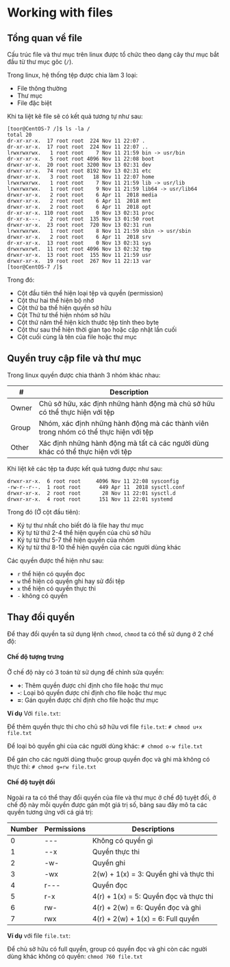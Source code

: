 # Working with files

## Tổng quan về file
Cấu trúc file và thư mục trên linux được tổ chức theo dạng cây thư mục bắt đầu từ thư mục gôc (`/`).

Trong linux, hệ thống tệp được chia làm 3 loại:
- File thông thường
- Thư mục
- File đặc biệt

Khi ta liệt kê file sẽ có kết quả tương tự như sau:
```
[toor@CentOS-7 /]$ ls -la /
total 20
dr-xr-xr-x.  17 root root  224 Nov 11 22:07 .
dr-xr-xr-x.  17 root root  224 Nov 11 22:07 ..
lrwxrwxrwx.   1 root root    7 Nov 11 21:59 bin -> usr/bin
dr-xr-xr-x.   5 root root 4096 Nov 11 22:08 boot
drwxr-xr-x.  20 root root 3200 Nov 13 02:31 dev
drwxr-xr-x.  74 root root 8192 Nov 13 02:31 etc
drwxr-xr-x.   3 root root   18 Nov 11 22:07 home
lrwxrwxrwx.   1 root root    7 Nov 11 21:59 lib -> usr/lib
lrwxrwxrwx.   1 root root    9 Nov 11 21:59 lib64 -> usr/lib64
drwxr-xr-x.   2 root root    6 Apr 11  2018 media
drwxr-xr-x.   2 root root    6 Apr 11  2018 mnt
drwxr-xr-x.   2 root root    6 Apr 11  2018 opt
dr-xr-xr-x. 110 root root    0 Nov 13 02:31 proc
dr-xr-x---.   2 root root  135 Nov 13 01:50 root
drwxr-xr-x.  23 root root  720 Nov 13 02:31 run
lrwxrwxrwx.   1 root root    8 Nov 11 21:59 sbin -> usr/sbin
drwxr-xr-x.   2 root root    6 Apr 11  2018 srv
dr-xr-xr-x.  13 root root    0 Nov 13 02:31 sys
drwxrwxrwt.  11 root root 4096 Nov 13 02:32 tmp
drwxr-xr-x.  13 root root  155 Nov 11 21:59 usr
drwxr-xr-x.  19 root root  267 Nov 11 22:13 var
[toor@CentOS-7 /]$

```
Trong đó:
- Cột đầu tiên thể hiện loại tệp và quyền (permission)
- Cột thư hai thể hiện bộ nhớ
- Cột thứ ba thể hiện quyền sở hữu
- Cột Thứ tư thể hiện nhóm sở hữu
- Cột thứ năm thể hiện kích thước tệp tính theo byte
- Cột thư sau thể hiện thời gian tạo hoặc cập nhật lần cuối
- Cột cuối cùng là tên của file hoặc thư mục

## Quyền truy cập file và thư mục

Trong linux quyền được chia thành 3 nhóm khác nhau:

|#|Description|
|-|-----------|
|Owner|Chủ sở hữu, xác định những hành động mà chủ sở hữu có thể thực hiện với tệp|
|Group|Nhóm, xác định những hành động mà các thành viên trong nhóm có thể thực hiện với tệp|
|Other|Xác định những hành động mà tất cả các người dùng khác có thể thực hiện với tệp|

Khi liệt kê các tệp ta được kết quả tương được như sau:

```
drwxr-xr-x.  6 root root     4096 Nov 11 22:08 sysconfig
-rw-r--r--.  1 root root      449 Apr 11  2018 sysctl.conf
drwxr-xr-x.  2 root root       28 Nov 11 22:01 sysctl.d
drwxr-xr-x.  4 root root      151 Nov 11 22:01 systemd
```

Trong đó (Ở cột đầu tiên):
- Ký tự thư nhất cho biết đó là file hay thư mục
- Ký tự từ thứ 2-4 thể hiện quyền của chủ sở hữu
- Ký tự từ thư 5-7 thể hiện quyền của nhóm
- Ký tự từ thứ 8-10 thể hiện quyền của các người dùng khác

Các quyền được thể hiện như sau:
- `r` thể hiện có quyền đọc
- `w` thể hiện có quyền ghi hay sử đổi tệp
- `x` thể hiện có quyền thực thi
- `-` không có quyền

## Thay đổi quyền
Để thay đổi quyền ta sử dụng lệnh `chmod`, `chmod` ta có thể sử dụng ở 2 chế độ:

#### Chế độ tượng trưng
Ở chế độ này có 3 toán tử sử dụng để chỉnh sửa  quyền:
- **+**: Thêm quyền được chỉ định cho file hoặc thư mục
- **-**: Loại bỏ quyền được chỉ định cho file hoặc thư mục
- **=**: Gán quyền được chỉ định cho file hoặc thư mục

**Ví dụ** Với `file.txt`:

Để thêm quyền thực thi cho chủ sở hữu vơi file `file.txt`:
`# chmod u+x file.txt`

Để loại bỏ quyền ghi của các người dùng khác:
`# chmod o-w file.txt`

Để gán cho các người dùng thuộc group quyền đọc và ghi mà không có thực thi:
`# chmod g=rw file.txt`

#### Chế độ tuyệt đối
Ngoài ra ta có thể thay đổi quyền của file và thư mục ở chế độ tuyệt đối, ở chế độ này mỗi quyền được gán một giá trị số, bảng sau đây mô ta các quyền tương ứng với cá giá trị:

|Number|Permissions|Descriptions|
|------|-----------|------------|
0|---|Không có quyền gì|
1|--x|Quyền thực thi|
2|-w-|Quyền ghi|
3|-wx|2(w) + 1(x) = 3: Quyền ghi và thực thi|
4|r---|Quyền đọc|
5|r-x|4(r) + 1(x) = 5: Quyền đọc và thực thi|
6|rw-|4(r) + 2(w) = 6: Quyền đọc và ghi|
7|rwx|4(r) + 2(w) + 1(x) = 6: Full quyền|

**Ví dụ** với file `file.txt`:

Để chủ sở hữu có full quyền, group có quyền đọc và ghi còn các người dùng khác không có quyền: `chmod 760 file.txt`
